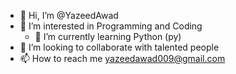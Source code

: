 - 👋 Hi, I’m @YazeedAwad
- 👀 I’m interested in Programming and Coding
  - 🌱 I’m currently learning Python (py)
- 💞️ I’m looking to collaborate with talented people 
- 📫 How to reach me yazeedawad009@gmail.com

<!---
YazeedAwad/YazeedAwad is a ✨ special ✨ repository because its `README.md` (this file) appears on your GitHub profile.
You can click the Preview link to take a look at your changes.
--->
